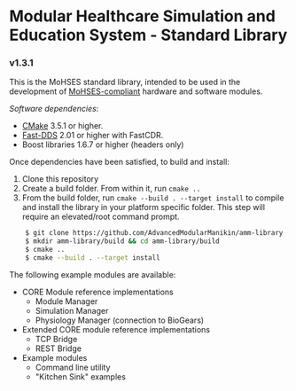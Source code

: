 # Modular Healthcare Simulation and Education System - Standard Library

### v1.3.1

This is the MoHSES standard library, intended to be used in the development of [MoHSES-compliant](https://github.com/AdvancedModularManikin/specification) hardware and software modules.

_Software dependencies_:
- [CMake](https://cmake.org/download/) 3.5.1 or higher.
- [Fast-DDS](https://github.com/eProsima/Fast-DDS) 2.01 or higher with FastCDR.
- Boost libraries 1.6.7 or higher (headers only)

Once dependencies have been satisfied, to build and install:
1. Clone this repository
2. Create a build folder. From within it, run `cmake ..`
3. From the build folder, run `cmake --build . --target install` to compile and install the library in your platform specific folder. This step will require an elevated/root command prompt.
```bash
    $ git clone https://github.com/AdvancedModularManikin/amm-library
    $ mkdir amm-library/build && cd amm-library/build
    $ cmake ..
    $ cmake --build . --target install
```

The following example modules are available:

* CORE Module reference implementations
    * Module Manager
    * Simulation Manager
    * Physiology Manager (connection to BioGears)
* Extended CORE module reference implementations
    * TCP Bridge
    * REST Bridge
* Example modules
    * Command line utility
    * "Kitchen Sink" examples
   
